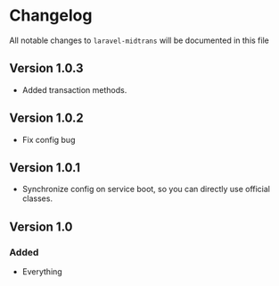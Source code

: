 # Changelog

All notable changes to `laravel-midtrans` will be documented in this file

## Version 1.0.3

* Added transaction methods.

## Version 1.0.2

* Fix config bug

## Version 1.0.1

* Synchronize config on service boot, so you can directly use official classes.

## Version 1.0

### Added

* Everything
